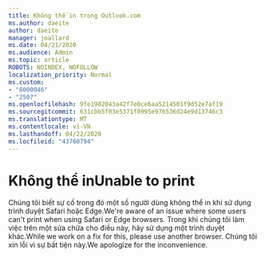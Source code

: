 ```yaml
---
title: Không thể in trong Outlook.com
ms.author: daeite
author: daeite
manager: joallard
ms.date: 04/21/2020
ms.audience: Admin
ms.topic: article
ROBOTS: NOINDEX, NOFOLLOW
localization_priority: Normal
ms.custom:
- "8000046"
- "2507"
ms.openlocfilehash: 9fe1902043a42f7e0ce6aa5214501f9d52e7af19
ms.sourcegitcommit: 631cbb5f03e5371f0995e976536d24e9d13746c3
ms.translationtype: MT
ms.contentlocale: vi-VN
ms.lasthandoff: 04/22/2020
ms.locfileid: "43760794"
---
```

# <a name="unable-to-print"></a><span data-ttu-id="77532-102">Không thể in</span><span class="sxs-lookup"><span data-stu-id="77532-102">Unable to print</span></span>

<span data-ttu-id="77532-103">Chúng tôi biết sự cố trong đó một số người dùng không thể in khi sử dụng trình duyệt Safari hoặc Edge.</span><span class="sxs-lookup"><span data-stu-id="77532-103">We're aware of an issue where some users can't print when using Safari or Edge browsers.</span></span> <span data-ttu-id="77532-104">Trong khi chúng tôi làm việc trên một sửa chữa cho điều này, hãy sử dụng một trình duyệt khác.</span><span class="sxs-lookup"><span data-stu-id="77532-104">While we work on a fix for this, please use another browser.</span></span> <span data-ttu-id="77532-105">Chúng tôi xin lỗi vì sự bất tiện này.</span><span class="sxs-lookup"><span data-stu-id="77532-105">We apologize for the inconvenience.</span></span>